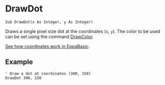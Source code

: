 <!--graphics-->
DrawDot
==========

```eppabasic
Sub DrawDot(x As Integer, y As Integer)
```

Draws a single pixel size dot at the coordinates (`x`, `y`).
The color to be used can be set using the command [DrawColor](manual:drawcolor).

[See how coordinates work in EppaBasic](manual:/coordinates).

Example
----------
```eppabasic
' Draw a dot at coordinates (300, 150)
DrawDot 300, 150
```

